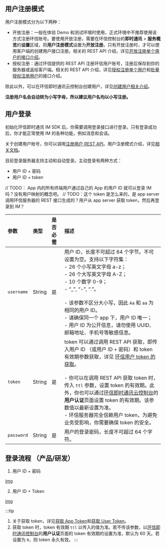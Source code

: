 ## 用户注册模式

用户注册模式分为以下两种：

- 开放注册：一般在体验 Demo 和测试环境时使用，正式环境中不推荐使用该方式注册环信账号。要使用开放注册，需要在环信控制台的**即时通讯** > **服务概览**的**设置**区域，将**用户注册模式**设置为**开放注册**。只有开放注册时，才可以使用客户端的创建用户接口注册。相关的 REST API 介绍，详见[开放注册单个用户的接口介绍](/document/server-side/account_system.html#开放注册单个用户)。
- 授权注册：通过环信提供的 REST API 注册环信用户账号，注册后保存到你的服务器或返给客户端。相关的 REST API 介绍，详见[授权注册单个用户](/document/server-side/account_system.html#授权注册单个用户)和[批量授权注册用户](/document/server-side/account_system.html#批量授权注册用户)的接口介绍。

除此以外，可以在环信即时通讯云控制台创建用户，详见[创建用户相关介绍](/product/enable_and_configure_IM.html#创建-im-用户)。
  
**注册用户名会自动转为小写字母，所以建议用户名均以小写注册。**

## 用户登录

初始化环信即时通讯 IM SDK 后，你需要调用登录接口进行登录。只有登录成功后，你才能正常使用 IM 的各种功能，例如消息和会话。

关于创建用户账号，你可以调用[注册用户 REST API](/document/server-side/account_system.html#注册用户)。用户注册模式介绍，详见[相关文档](登录.html#用户注册模式)。

目前登录服务器支持主动和自动登录。主动登录有两种方式：

- 用户 ID + 密码
- 用户 ID + token

// TODO： App 内的所有终端用户通过自己的 App 的用户 ID 就可以登录 IM 吗？没有用户映射的概念吧。
// TODO：这个 token 是怎么来的，是 app server 调用环信服务器的 REST 接口生成的？用户从 app server 获取 token，然后再登录到 IM？

| 参数       | 类型   | 是否必需 | 描述          |
| :--------- | :----- | :------- | :-------------------------------------------- |
| `username` | String | 是  | 用户 ID，长度不可超过 64 个字节。不可设置为空。支持以下字符集：<br/>- 26 个小写英文字母 a-z；<br/>- 26 个大写英文字母 A-Z；<br/>- 10 个数字 0-9；<br/>- “_”, “-”, “.”。 <br/><Container type="notice" title="注意"><br/>- 该参数不区分大小写，因此 `Aa` 和 `aa` 为相同的用户 ID。<br/>- 请确保同一个 app 下，用户 ID 唯一；<br/>- 用户 ID 为公开信息，请勿使用 UUID、邮箱地址、手机号等敏感信息。</Container> |
| `token` | String | 是 | token 可以通过调用 REST API 获取，即传入用户 ID （或用户 ID + 密码）和 token 有效期参数获取，详见 [环信用户 token 的获取](/document/server-side/easemob_user_token.html)。<br/><Container type="notice" title="注意"><br/>- 你可以在调用 REST API 获取 token 时，传入 `ttl` 参数，设置 token 的有效期。此外，你也可以通过[环信即时通讯云控制台](https://console.easemob.com/user/login/)的**用户认证**页面设置 token 的有效期。该参数值以最新设置为准。<br/>- 环信服务器完全信赖用户 token，为避免业务受影响，你需要确保 token 的安全。</Container> |
| `password` | String | 是 | 用户的登录密码，长度不可超过 64 个字符。|

## 登录流程 （产品/研发）

1. 用户 ID + 密码

[img](login_useridpwd.png)

2. 用户 ID + Token

[img](login_useridtoken.png)

:::tip
1. 关于获取 token，详见[获取 App Token](/document/server-side/easemob_app_token.html)和[获取 User Token](/document/server-side/easemob_user_token.html)。
2. 获取 token 时，token 有效期 `ttl` 以传入的值为准。若不传该参数，以[环信即时通讯控制台](https://console.easemob.com/user/login)的**用户认证**页面的 token 有效期的设置为准，默认为 60 天。若设置为 `0`，则 token 永久有效。
:::

